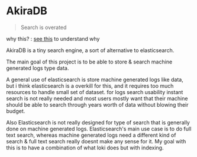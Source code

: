 # AkiraDB

> Search is overated

why this? : [see this](https://blog.sinkingpoint.com/posts/elasticsearch-logging/) to understand why

AkiraDB is a tiny search engine, a sort of alternative to elasticsearch.

The main goal of this project is to be able to store & search machine generated logs 
type data. 

A general use of elasticsearch is store machine generated logs like data, but i
think elasticsearch is a overkill for this, and it requires too much resources
to handle small set of dataset. for logs search usability instant search is not 
really needed and most users mostly want that their machine should be able to 
search through years worth of data without blowing their budget.

Also Elasticsearch is not really designed for type of search that is generally done on machine generated logs.
Elasticsearch's main use case is to do full text search, whereas machine generated logs need a different kind
of search & full text search really doesnt make any sense for it. My goal with this is to have a combination 
of what loki does but with indexing.
